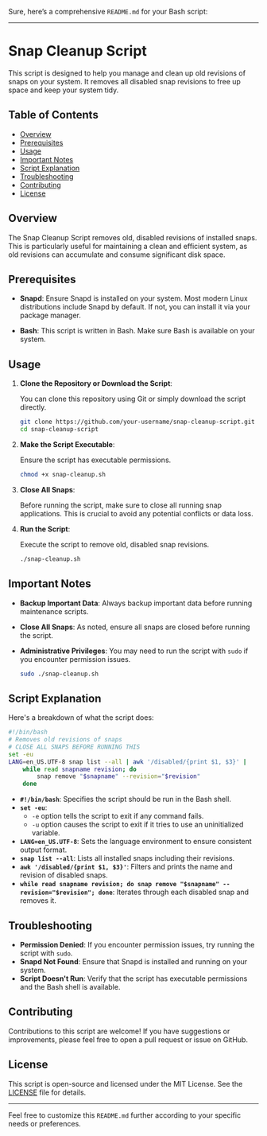 Sure, here’s a comprehensive `README.md` for your Bash script:

---

# Snap Cleanup Script

This script is designed to help you manage and clean up old revisions of snaps on your system. It removes all disabled snap revisions to free up space and keep your system tidy.

## Table of Contents

- [Overview](#overview)
- [Prerequisites](#prerequisites)
- [Usage](#usage)
- [Important Notes](#important-notes)
- [Script Explanation](#script-explanation)
- [Troubleshooting](#troubleshooting)
- [Contributing](#contributing)
- [License](#license)

## Overview

The Snap Cleanup Script removes old, disabled revisions of installed snaps. This is particularly useful for maintaining a clean and efficient system, as old revisions can accumulate and consume significant disk space.

## Prerequisites

- **Snapd**: Ensure Snapd is installed on your system. Most modern Linux distributions include Snapd by default. If not, you can install it via your package manager.

- **Bash**: This script is written in Bash. Make sure Bash is available on your system.

## Usage

1. **Clone the Repository or Download the Script**:

   You can clone this repository using Git or simply download the script directly.

   ```bash
   git clone https://github.com/your-username/snap-cleanup-script.git
   cd snap-cleanup-script
   ```

2. **Make the Script Executable**:

   Ensure the script has executable permissions.

   ```bash
   chmod +x snap-cleanup.sh
   ```

3. **Close All Snaps**:

   Before running the script, make sure to close all running snap applications. This is crucial to avoid any potential conflicts or data loss.

4. **Run the Script**:

   Execute the script to remove old, disabled snap revisions.

   ```bash
   ./snap-cleanup.sh
   ```

## Important Notes

- **Backup Important Data**: Always backup important data before running maintenance scripts.
- **Close All Snaps**: As noted, ensure all snaps are closed before running the script.
- **Administrative Privileges**: You may need to run the script with `sudo` if you encounter permission issues.

   ```bash
   sudo ./snap-cleanup.sh
   ```

## Script Explanation

Here's a breakdown of what the script does:

```bash
#!/bin/bash
# Removes old revisions of snaps
# CLOSE ALL SNAPS BEFORE RUNNING THIS
set -eu
LANG=en_US.UTF-8 snap list --all | awk '/disabled/{print $1, $3}' |
    while read snapname revision; do
        snap remove "$snapname" --revision="$revision"
    done
```

- **`#!/bin/bash`**: Specifies the script should be run in the Bash shell.
- **`set -eu`**: 
  - `-e` option tells the script to exit if any command fails.
  - `-u` option causes the script to exit if it tries to use an uninitialized variable.
- **`LANG=en_US.UTF-8`**: Sets the language environment to ensure consistent output format.
- **`snap list --all`**: Lists all installed snaps including their revisions.
- **`awk '/disabled/{print $1, $3}'`**: Filters and prints the name and revision of disabled snaps.
- **`while read snapname revision; do snap remove "$snapname" --revision="$revision"; done`**: Iterates through each disabled snap and removes it.

## Troubleshooting

- **Permission Denied**: If you encounter permission issues, try running the script with `sudo`.
- **Snapd Not Found**: Ensure that Snapd is installed and running on your system.
- **Script Doesn't Run**: Verify that the script has executable permissions and the Bash shell is available.

## Contributing

Contributions to this script are welcome! If you have suggestions or improvements, please feel free to open a pull request or issue on GitHub.

## License

This script is open-source and licensed under the MIT License. See the [LICENSE](LICENSE) file for details.

---

Feel free to customize this `README.md` further according to your specific needs or preferences.
